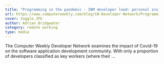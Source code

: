 ```yaml
---
title: "Programming in the pandemic - IBM developer lead: personal insights & professional process - CW Developer Network"
url: https://www.computerweekly.com/blog/CW-Developer-Network/Programming-in-the-pandemic-IBM-developer-lead-personal-insights-professional-process
cover: toggle.JPG
author: Adrian Bridgwater
category: remote working
type: media
---
```


The Computer Weekly Developer Network examines the impact of Covid-19 on the software application development community. With only a proportion of developers classified as key workers (where their ...
